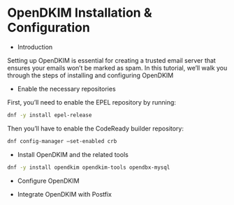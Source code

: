 OpenDKIM Installation & Configuration
=====================================
* Introduction

Setting up OpenDKIM is essential for creating a trusted email server that ensures your emails won’t be marked as spam. In this tutorial, we’ll walk you through the steps of installing and configuring OpenDKIM

* Enable the necessary repositories

First, you’ll need to enable the EPEL repository by running:
```sh
dnf -y install epel-release
```

Then you’ll have to enable the CodeReady builder repository:
```sh
dnf config-manager –set-enabled crb
```

* Install OpenDKIM and the related tools
```sh
dnf -y install opendkim opendkim-tools opendbx-mysql
```

* Configure OpenDKIM


* Integrate OpenDKIM with Postfix
